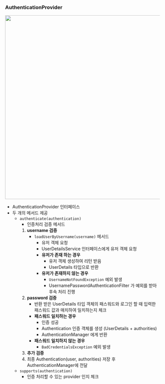 ### AuthenticationProvider

<img width="600" src="https://github.com/user-attachments/assets/a968cd9d-82f4-473b-a5a7-36847b86a9a4">

- AuthenticationProvider 인터페이스
- 두 개의 메서드 제공
    - `authenticate(authentication)`
        - 인증처리 검증 메서드
        1. **username 검증**
            - `loadUserByUsername(username)` 메서드
                - 유저 객체 요청
                - UserDetailsService 인터페이스에게 유저 객체 요청
                - **유저가 존재 하는 경우**
                    - 유저 객체 생성하여 리턴 받음
                    - UserDetails 타입으로 반환
                - **유저가 존재하지 않는 경우**
                    - `UsernameNotFoundException` 예외 발생
                    - UsernamePasswordAuthenticationFilter 가 예외를 받아 후속 처리 진행
        2. **password 검증**
            - 반환 받은 UserDetails 타입 객체의 패스워드와 로그인 할 때 입력한 패스워드 값과 매치하여 일치하는지 체크
            - **패스워드 일치하는 경우**
                - 인증 성공
                - Authentication 인증 객체를 생성 (UserDetails + authorities)
                - AuthenticationManager 에게 반환
            - **패스워드 일치하지 않는 경우**
                - `BadCredentialsException` 예외 발생
        3. **추가 검증**
        4. 최종 Authentication(user, authorities) 저장 후 AuthenticationManager에 전달
    - `supports(authentication)`
        - 인증 처리할 수 있는 provider 인지 체크
